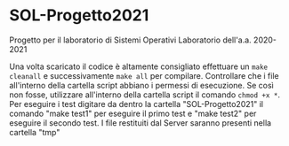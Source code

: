 # SOL-Progetto2021
Progetto per il laboratorio di Sistemi Operativi Laboratorio dell'a.a. 2020-2021

Una volta scaricato il codice è altamente consigliato effettuare un `make cleanall` e successivamente `make all` per compilare.
Controllare che i file all'interno della cartella script abbiano i permessi di esecuzione. Se così non fosse, utilizzare all'interno della cartella script il comando `chmod +x *`.
Per eseguire i test digitare da dentro la cartella "SOL-Progetto2021" il comando "make test1" per eseguire il primo test e "make test2" per eseguire il secondo test.
I file restituiti dal Server saranno presenti nella cartella "tmp"

